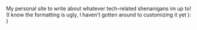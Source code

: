 My personal site to write about whatever tech-related shenanigans im up to!
(I know the formatting is ugly, I haven't gotten around to customizing it yet ): )
